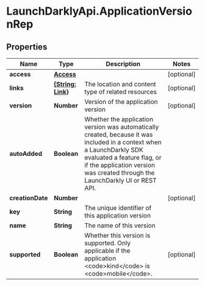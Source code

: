 # LaunchDarklyApi.ApplicationVersionRep

## Properties

Name | Type | Description | Notes
------------ | ------------- | ------------- | -------------
**access** | [**Access**](Access.md) |  | [optional] 
**links** | [**{String: Link}**](Link.md) | The location and content type of related resources | [optional] 
**version** | **Number** | Version of the application version | [optional] 
**autoAdded** | **Boolean** | Whether the application version was automatically created, because it was included in a context when a LaunchDarkly SDK evaluated a feature flag, or if the application version was created through the LaunchDarkly UI or REST API.  | 
**creationDate** | **Number** |  | [optional] 
**key** | **String** | The unique identifier of this application version | 
**name** | **String** | The name of this version | 
**supported** | **Boolean** | Whether this version is supported. Only applicable if the application &lt;code&gt;kind&lt;/code&gt; is &lt;code&gt;mobile&lt;/code&gt;. | [optional] 


